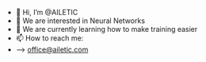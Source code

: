 - 👋 Hi, I’m @AILETIC
- 👀 We are interested in Neural Networks
- 🌱 We are currently learning how to make training easier
- 📫 How to reach me:
- --> office@ailetic.com 

